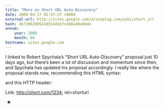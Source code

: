 ```yaml
---
title: "More on Short URL Auto-Discovery"
date: 2009-04-17 02:57:37 +0000
external-url: http://sites.google.com/a/snaplog.com/wiki/short_url
hash: 4b710829852a931443e7ce68a48a8bde
annum:
    year: 2009
    month: 04
hostname: sites.google.com
---
```


I linked to Robert Spychala’s “Short URL Auto-Discovery” proposal just 10 days ago, but there’s been a lot of discussion and momentum since then, and Spychala has updated his proposal accordingly. I really like where the proposal stands now, recommending this HTML syntax:


<link rel="shorturl" href="http://short.com/1234" />


and this HTTP header:


Link: <http://short.com/1234>; rel=shorturl



 ★ 

